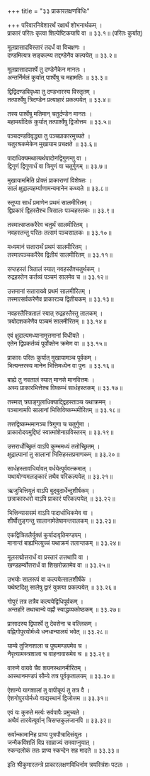 +++
title = "३३ प्राकारलक्षणविधिः"

+++
परिवारनिवेशारर्थं रक्षार्थं शोभनार्थकम् ।  
प्राकारं परितः कृत्वा शिल्पेष्टिकयापि वा ॥ ३३.१॥ (परितः कुर्यात्)  

मूलप्रासादविस्तारं तदर्धं वा विचक्षणः ।  
दण्डमित्यत्र सङ्कल्प्य तद्दण्डेनैव कल्पयेत् ॥ ३३.२॥  

मूलप्रासादपार्श्वे तु दण्डेनैकेन मानतः ।  
अन्तर्निर्मलं कुर्यात् पार्श्वेषु च महामतिः ॥ ३३.३॥  

द्विद्विदण्डविवृध्या तु दण्डभारस्य विस्तृतम् ।  
तत्पार्श्वेषु त्रिदण्डेन प्रत्याहारं प्रकल्पयेत् ॥ ३३.४॥  

तस्य पार्श्वेषु मतिमान् चतुर्दण्डेन मानतः ।  
महामर्यादिकं कुर्यात् तत्पार्श्वेषु द्विजोत्तम ॥ ३३.५॥  

पञ्चदण्डविवृद्ध्या तु पञ्चप्राकारमुच्यते ।  
चतुरश्रकमेकेन मुखायाम प्रचक्षते ॥ ३३.६॥  

पादाधिक्यमथात्यर्थपादोनद्विगुणन्तु वा ।  
द्विगुणं द्विगुणार्धं वा त्रिगुणं वा चतुर्गुणम् ॥ ३३.७॥  

मुखायाममिति प्रोक्तं प्राकाराणां विशेषतः ।  
सालं क्षुद्राल्पहर्म्याणामन्यमानेन कथ्यते ॥ ३३.८॥  

स्तूप्या सार्धं प्रमाणेन प्रथमं सालमीरितम् ।  
द्विप्रकारं द्विहस्तैश्च त्रिसालः पञ्चहस्तकः ॥ ३३.९॥  

तस्मात्सप्तकरैरेव चतुर्थं सालमीरितम् ।  
नवहस्तन्तु परितः तत्समं पञ्चसालकः ॥ ३३.१०॥  

मध्यमानं सतारार्थं प्रथमं सालमीरितम् ।  
तस्मात्पञ्चकरैरेव द्वितीयं सालमीरितम् ॥ ३३.११॥  

सप्तहस्तं त्रितालं स्यात् नवहस्तैश्चतुर्थकम् ।  
रुद्रहस्तेन कर्तव्यं पञ्चमं सालमेव च ॥ ३३.१२॥  

उत्तमानां सताराख्ये प्रथमं सालमीरितम् ।  
तस्मात्सर्वकरेणैव प्राकारञ्च द्वितीयकम् ॥ ३३.१३॥  

नवहस्तैस्त्रितालं स्यात् रुद्रहस्तैस्तु तालकम् ।  
त्रयोदशकरेणैव पञ्चमं सालमीरितम् ॥ ३३.१४॥  

एवं क्षुदाल्पमध्यानामुत्तमानां विधीयते ।  
एतेन द्विप्रकर्तव्यं पूर्वोक्तेन क्रमेण वा ॥ ३३.१५॥  

प्राकारः परितः कुर्यात् मुखायामञ्च पूर्वकम् ।  
भित्यन्तरस्य मानेन भित्तिमध्येन वा पुनः ॥ ३३.१६॥  

बाह्ये तु नवतालं स्यात् मानसे मानवित्तमः ।  
अस्य प्राकारभित्तेश्च विष्कम्भं सार्धहस्तकम् ॥ ३३.१७॥  

तस्मात् त्रयाङ्गुलाधिक्याद्द्विहस्ताञ्च यथाक्रमम् ।  
पञ्चानामपि सालानां भित्तिविष्कम्भमीरितम् ॥ ३३.१८॥  

तत्तद्विष्कम्भमानञ्च त्रिगुणा च चतुर्गुणा ।  
प्राकारोदयमुद्दिष्टं स्वात्मांशेनाग्रविस्तरम् ॥ ३३.१९॥  

उत्तरार्धोच्छ्रितं वाऽपि कुम्भमध्यं ततोच्छ्रितम् ।  
क्षुद्राल्पानां तु सालानां भित्तिहस्तप्रमाणकम् ॥ ३३.२०॥  

सार्धहस्तावधिर्यावत् वर्धयेत्पूर्ववत्क्रमात् ।  
यथायोग्यमलङ्कारं तथैव परिकल्पयेत् ॥ ३३.२१॥  

ऋजुभित्तियुतं वाऽपि बुद्बुदार्धेन्दुशीर्षकम् ।  
छत्राकारधरो वाऽपि प्राकारं परिकल्पयेत् ॥ ३३.२२॥  

भित्तिन्याससमं वाऽपि पादार्धाधिकमेव वा ।  
शीर्षोत्तुङ्गन्तु सालानामेतेषामन्तरालकम् ॥ ३३.२३॥  

एकद्वित्रितलैर्युक्तं कुर्यादावृतिमण्डपम् ।  
मानान्तं बाह्यभित्युच्चं यथाक्रमं तलान्तकम् ॥ ३३.२४॥  

मूलसद्मोत्तरार्धं वा प्रस्तारं तत्तथापि वा ।  
खण्डहर्म्योत्तरार्धं वा शिखरोन्नतमेव वा ॥ ३३.२५॥  

उभयोः सालरूपं वा कल्पयेत्सालशीर्षके ।  
यथेष्टदिक्षु सालेषु द्वारं युक्त्या प्रकल्पयेत् ॥ ३३.२६॥  

गोपुरं तत्र तत्रैव कल्पयेद्विधिपूर्वकम् ।  
अन्तर्हारे तथाचान्ये वह्नौ स्याद्धव्यकोष्ठकम् ॥ ३३.२७॥  

प्रासादस्य द्विपार्श्वे तु देवसेना च वल्लिकम् ।  
वह्निगोपुरयोर्मध्ये धनधान्यालयं भवेत् ॥ ३३.२८॥  

याम्ये तुजिनशाला च पुष्पमण्डपमेव च ।  
नैरृत्यामस्त्रशाला च वाहनावासमेव च ॥ ३३.२९॥  

वारुणे वायवे चैव शयनस्थानमीरितम् ।  
आस्थानमण्डपं सौम्ये तत्र पूर्वकृतालयम् ॥ ३३.३०॥  

ऐशान्ये यागशालां तु वापीकूपं तु तत्र वै ।  
ऐशगोपुरयोर्मध्ये वाद्यस्थानं द्विजोत्तम ॥ ३३.३१॥  

एवं यः कुरुते मर्त्यः सर्वपापैः प्रमुच्यते ।  
अथैवं तारयेत्पूर्वान् त्रिसप्तकुलजानपि ॥ ३३.३२॥  

सर्वान्कामानिह प्राप्य पुत्रपौत्रादिसंयुतः ।  
जन्मैकविंशतिं विप्र साम्राज्यं समवाप्नुयात् ।  
स्कन्दलोकं ततः प्राप्य स्कन्देन सह मादते ॥ ३३.३३॥  

इति श्रीकुमारतन्त्रे प्राकारलक्षणविधिर्नाम त्रयस्त्रिंशः पटलः ।  